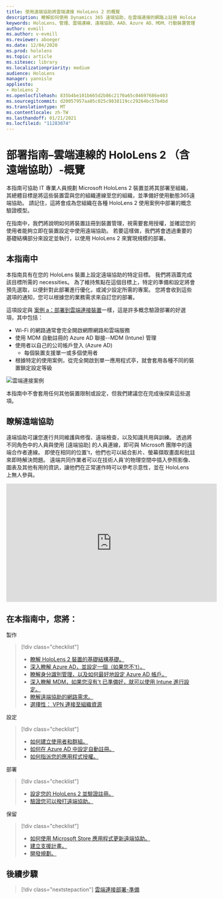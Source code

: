 ```yaml
---
title: 使用遠端協助將雲端連接 HoloLens 2 的概覽
description: 瞭解如何使用 Dynamics 365 遠端協助，在雲端連接的網路上註冊 HoloLens 2 裝置。
keywords: HoloLens、管理、雲端連線、遠端協助、AAD、Azure AD、MDM、行動裝置管理
author: evmill
ms.author: v-evmill
ms.reviewer: aboeger
ms.date: 12/04/2020
ms.prod: hololens
ms.topic: article
ms.sitesec: library
ms.localizationpriority: medium
audience: HoloLens
manager: yannisle
appliesto:
- HoloLens 2
ms.openlocfilehash: 835b4be101b665d2b86c2170a65c04697686e403
ms.sourcegitcommit: d20057957aa05c025c9838119cc29264bc57b4bd
ms.translationtype: MT
ms.contentlocale: zh-TW
ms.lasthandoff: 01/21/2021
ms.locfileid: "11283074"
---
```

# 部署指南–雲端連線的 HoloLens 2 （含遠端協助）-概覽

本指南可協助 IT 專業人員規劃 Microsoft HoloLens 2 裝置並將其部署至組織，其總體目標是將這些裝置雲與您的組織連線至您的組織，並準備好使用動態365遠端協助。 請記住，這將會成為您組織在各種 HoloLens 2 使用案例中部署的概念驗證模型。

在指南中，我們將說明如何將裝置註冊到裝置管理，視需要套用授權，並確認您的使用者能夠立即在裝置設定中使用遠端協助。 若要這樣做，我們將會透過重要的基礎結構部分來設定並執行，以使用 HoloLens 2 來實現規模的部署。

## 本指南中

本指南具有在您的 HoloLens 裝置上設定遠端協助的特定目標。 我們將涵蓋完成該目標所需的 necessities。 為了維持焦點在這個目標上，特定的準備和設定將會預先選取，以便針對此部署進行優化，或減少設定所需的專案。 您將會收到這些選項的通知，您可以根據您的業務需求來自訂您的部署。

這項設定與 [案例 a：部署到雲端連接裝置](https://docs.microsoft.com/hololens/common-scenarios#scenario-a)一樣，這是許多概念驗證部署的好選項，其中包括：

- Wi-Fi 的網路通常會完全開啟網際網路和雲端服務
- 使用 MDM 自動註冊的 Azure AD 聯接--MDM (Intune) 管理
- 使用者以自己的公司帳戶登入 (Azure AD) 
  - 每個裝置支援單一或多個使用者
- 根據特定的使用案例，從完全開啟到單一應用程式亭，就會套用各種不同的裝置鎖定設定等級

![雲端連接案例](./images/cloud-connected-guide-diagram.png)

本指南中不會套用任何其他裝置限制或設定，但我們建議您在完成後探索這些選項。

## 瞭解遠端協助

遠端協助可讓您進行共同維護與修復、遠端檢查，以及知識共用與訓練。 透過將不同角色中的人員與使用 [遠端協助] 的人員連線，即可與 Microsoft 團隊中的遠端合作者連線。 即使在相同的位置&#39;t，他們也可以結合影片、螢幕擷取畫面和批註來即時解決問題。 遠端共同作業者可以在技術人員&#39;的物理空間中插入參照影像、圖表及其他有用的資訊，讓他們在正常運作時可以參考示意性，並在 HoloLens 上無人參與。

<iframe width="560" height="315" src="https://www.youtube.com/embed/d3YT8j0yYl0" frameborder="0" allow="accelerometer; autoplay; clipboard-write; encrypted-media; gyroscope; picture-in-picture" allowfullscreen></iframe>

## 在本指南中，您將：

製作

> [!div class="checklist"]
> - [瞭解 HoloLens 2 裝置的基礎結構基礎。](hololens2-cloud-connected-prepare.md#infrastructure-essentials)
> - [深入瞭解 Azure AD，並設定一個（如果您不&#39;t）。](hololens2-cloud-connected-prepare.md#azure-active-directory)
> - [瞭解身分識別管理，以及如何最好地設定 Azure AD 帳戶。](hololens2-cloud-connected-prepare.md#identity-management)
> - [深入瞭解 MDM，如果您沒有&#39;t 已準備好，就可以使用 Intune 進行設定。](hololens2-cloud-connected-prepare.md#mobile-device-management)
> - [瞭解遠端協助的網路需求。](hololens2-cloud-connected-prepare.md#network)
> - [選擇性： VPN 連接至組織資源](/hololens2-cloud-connected-prepare.md#optional-connect-your-hololens-to-vpn)

設定

> [!div class="checklist"]
> - [如何建立使用者和群組。](hololens2-cloud-connected-configure.md#azure-users-and-groups)
> - [如何在 Azure AD 中設定自動註冊。](hololens2-cloud-connected-configure.md#auto-enrollment-on-hololens-2)
> - [如何指派您的應用程式授權。](hololens2-cloud-connected-configure.md#application-licenses)

部署

> [!div class="checklist"]
> - [設定您的 HoloLens 2 並驗證註冊。](hololens2-cloud-connected-deploy.md#enrollment-validation)
> - [驗證您可以撥打遠端協助。](hololens2-cloud-connected-deploy.md#remote-assist-call-validation)

保留

> [!div class="checklist"]
> - [如何使用 Microsoft Store 應用程式更新遠端協助。](hololens2-cloud-connected-maintain.md#updates)
> - [建立支援計畫。](hololens2-cloud-connected-maintain.md#support-plan)
> - [開發規劃。](hololens2-cloud-connected-maintain.md#development-plan)

## 後續步驟

> [!div class="nextstepaction"]
> [雲端連接部署-準備](hololens2-cloud-connected-prepare.md)

